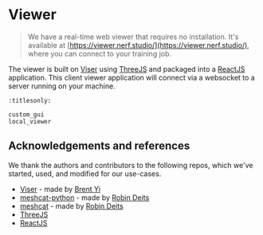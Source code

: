 # Viewer

> We have a real-time web viewer that requires no installation. It's available at [https://viewer.nerf.studio/](https://viewer.nerf.studio/), where you can connect to your training job.

The viewer is built on [Viser](https://github.com/brentyi/viser/tree/main/viser) using [ThreeJS](https://threejs.org/) and packaged into a [ReactJS](https://reactjs.org/) application. This client viewer application will connect via a websocket to a server running on your machine.

```{toctree}
:titlesonly:

custom_gui
local_viewer
```

## Acknowledgements and references

We thank the authors and contributors to the following repos, which we've started, used, and modified for our use-cases.

- [Viser](https://github.com/brentyi/viser/tree/main/viser) - made by [Brent Yi](https://github.com/brentyi)
- [meshcat-python](https://github.com/rdeits/meshcat-python) - made by [Robin Deits](https://github.com/rdeits)
- [meshcat](https://github.com/rdeits/meshcat) - made by [Robin Deits](https://github.com/rdeits)
- [ThreeJS](https://threejs.org/)
- [ReactJS](https://reactjs.org/)
